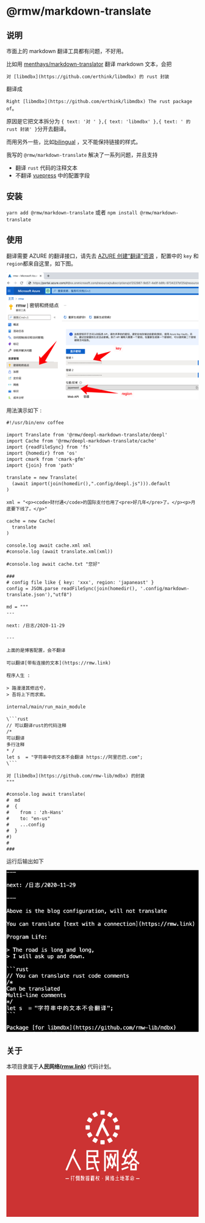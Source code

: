 <!-- 本文件由 ./readme.make.md 自动生成，请不要直接修改此文件 -->

# @rmw/markdown-translate

## 说明

市面上的 markdown 翻译工具都有问题，不好用。

比如用 [menthays/markdown-translator](https://github.com/menthays/markdown-translator) 翻译 markdown 文本，会把

`对 [libmdbx](https://github.com/erthink/libmdbx) 的 rust 封装`

翻译成

`Right [libmdbx](https://github.com/erthink/libmdbx) The rust package of`。

原因是它把文本拆分为 ```{ text: '对 ' },{ text: 'libmdbx' },{ text: ' 的 rust 封装' }```分开去翻译。

而用另外一些，比如[bilingual](https://github.com/zjp-CN/bilingual/issues/22) ，又不能保持链接的样式。

我写的 `@rmw/markdown-translate` 解决了一系列问题，并且支持

* 翻译 `rust` 代码的注释文本
* 不翻译 [vuepress](https://v2.vuepress.vuejs.org/zh/reference/default-theme/frontmatter.html#prev) 中的配置字段

##  安装

`yarn add @rmw/markdown-translate` 或者 `npm install @rmw/markdown-translate`

## 使用

翻译需要 AZURE 的翻译接口，请先去 [AZURE 创建“翻译”资源](https://docs.microsoft.com/zh-cn/azure/cognitive-services/translator/translator-how-to-signup) ，配置中的 `key` 和 `region`都来自这里，如下图。

![](https://raw.githubusercontent.com/gcxfd/img/gh-pages/oGNsXv.png)

用法演示如下 :

```
#!/usr/bin/env coffee

import Translate from '@rmw/deepl-markdown-translate/deepl'
import Cache from '@rmw/deepl-markdown-translate/cache'
import {readFileSync} from 'fs'
import {homedir} from 'os'
import cmark from 'cmark-gfm'
import {join} from 'path'

translate = new Translate(
  (await import(join(homedir(),".config/deepl.js"))).default
)

xml = "<p><code>财付通</code>的国际支付也用了<pre>好几年</pre>了。</p><p>月底要下线了。</p>"

cache = new Cache(
  translate
)

console.log await cache.xml xml
#console.log (await translate.xml(xml))

#console.log await cache.txt "您好"

###
# config file like { key: 'xxx', region: 'japaneast' }
config = JSON.parse readFileSync(join(homedir(), '.config/markdown-translate.json'),"utf8")

md = """
---

next: /日志/2020-11-29

---

上面的是博客配置，会不翻译

可以翻译[带有连接的文本](https://rmw.link)

程序人生 :

> 路漫漫其修远兮，
> 吾将上下而求索。

internal/main/run_main_module

\```rust
// 可以翻译rust的代码注释
/*
可以翻译
多行注释
* /
let s  = "字符串中的文本不会翻译 https://阿里巴巴.com";
\```

对 [libmdbx](https://github.com/rmw-lib/mdbx) 的封装
"""

#console.log await translate(
#  md
#  {
#    from : 'zh-Hans'
#    to: "en-us"
#    ...config
#  }
#)
#
###
```

运行后输出如下

![](https://raw.githubusercontent.com/gcxfd/img/gh-pages/CtyefT.png)

## 关于

本项目隶属于**人民网络([rmw.link](//rmw.link))** 代码计划。

![人民网络](https://raw.githubusercontent.com/rmw-link/logo/master/rmw.red.bg.svg)